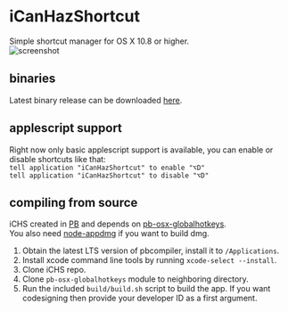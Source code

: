 # iCanHazShortcut
Simple shortcut manager for OS X 10.8 or higher.  
![screenshot](https://eri.deseven.info/scr/PneographEpituberculousPreofficially.png)  

## binaries
Latest binary release can be downloaded [here](https://github.com/deseven/icanhazshortcut/releases).  

## applescript support
Right now only basic applescript support is available, you can enable or disable shortcuts like that:  
`tell application "iCanHazShortcut" to enable "⌥D"`  
`tell application "iCanHazShortcut" to disable "⌥D"`  

## compiling from source
iCHS created in [PB](http://purebasic.com) and depends on [pb-osx-globalhotkeys](https://github.com/deseven/pb-osx-globalhotkeys).  
You also need [node-appdmg](https://github.com/LinusU/node-appdmg) if you want to build dmg.  
1. Obtain the latest LTS version of pbcompiler, install it to ```/Applications```.  
2. Install xcode command line tools by running ```xcode-select --install```.  
3. Clone iCHS repo.  
4. Clone ```pb-osx-globalhotkeys``` module to neighboring directory.  
5. Run the included ```build/build.sh``` script to build the app. If you want codesigning then provide your developer ID as a first argument.  